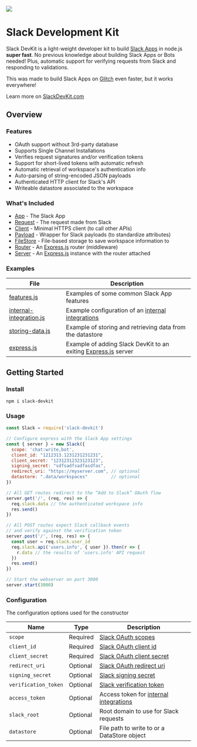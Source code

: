 ![](https://cl.ly/3V2e321C0D00/logo-black.png)

# Slack Development Kit
Slack DevKit is a light-weight developer kit to build [Slack Apps](https://api.slack.com/slack-apps) in node.js **super fast**. No previous knowledge about building Slack Apps or Bots needed! Plus, automatic support for verifying requests from Slack and responding to validations.

This was made to build Slack Apps on [Glitch](https://glitch.com) even faster, but it works everywhere!

Learn more on [SlackDevKit.com](https://slackdevkit.com)

## Overview

### Features
* OAuth support without 3rd-party database
* Supports Single Channel Installations
* Verifies request signatures and/or verification tokens
* Support for short-lived tokens with automatic refresh
* Automatic retrieval of workspace's authentication info
* Auto-parsing of string-encoded JSON payloads
* Authenticated HTTP client for Slack's API
* Writeable datastore associated to the workspace


### What's Included
* [App](./lib/app.js) - The Slack App
* [Request](./lib/request.js) - The request made from Slack
* [Client](./lib/client.js) - Minimal HTTPS client (to call other APIs)
* [Payload](./lib/payload.js) - Wrapper for Slack payloads (to standardize attributes)
* [FileStore](./lib/filestore.js) - File-based storage to save workspace information to
* [Router](./lib/router.js) - An [Express.js](https://expressjs.com/) router (middleware)
* [Server](./lib/server.js) - An [Express.js](https://expressjs.com/) instance with the router attached


### Examples
| File | Description                                         
| ------------------------------------- | ----------------------------------------------------
| [features.js](./examples/features.js) | Examples of some common Slack App features
| [internal-integration.js](./examples/internal-integration.js) | Example configuration of an [internal integrations](https://api.slack.com/slack-apps#internal_integrations)
| [storing-data.js](./examples/storing-data.js) | Example of storing and retrieving data from the datastore
| [express.js](./examples/express.js) | Example of adding Slack DevKit to an exiting [Express.js](https://expressjs.com/) server

## Getting Started

### Install
```
npm i slack-devkit
```

### Usage
```javascript
const Slack = require('slack-devkit')

// Configure express with the Slack App settings
const { server } = new Slack({
  scope: 'chat:write,bot',
  client_id: "1212313.1231231231231",
  client_secret: "12312312323123123",
  signing_secret: "sdfsadfsadfasdfas",
  redirect_uri: "https://myserver.com", // optional
  datastore: ".data/workspaces"         // optional
})

// All GET routes redirect to the “Add to Slack” OAuth flow
server.get('/', (req, res) => {
  req.slack.data // the authenticated workspace info
  res.send()
})

// All POST routes expect Slack callback events
// and verify against the verification token
server.post('/', (req, res) => {
  const user = req.slack.user_id
  req.slack.api('users.info', { user }).then(r => {
    r.data // the results of 'users.info' API request
  })
  res.send()
})

// Start the webserver on port 3000
server.start(3000)
```


### Configuration
The configuration options used for the constructor


| Name                 | Type     | Description                                         
| -------------------- | -------- | ----------------------------------------------------
| `scope`              | Required | [Slack OAuth scopes](https://api.slack.com/docs/oauth#step_1_-_sending_users_to_authorize_and_or_install)
| `client_id`          | Required | [Slack OAuth client id](https://api.slack.com/docs/oauth#step_1_-_sending_users_to_authorize_and_or_install)
| `client_secret`      | Required | [Slack OAuth client secret](https://api.slack.com/docs/oauth#step_1_-_sending_users_to_authorize_and_or_install)
| `redirect_uri`       | Optional | [Slack OAuth redirect uri](https://api.slack.com/docs/oauth#step_1_-_sending_users_to_authorize_and_or_install)
| `signing_secret`     | Optional | [Slack signing secret](https://api.slack.com/docs/verifying-requests-from-slack#about)
| `verification_token` | Optional | [Slack verification token](https://api.slack.com/events-api#url_verification)
| `access_token`       | Optional | Access token for [internal integrations](https://api.slack.com/slack-apps#internal_integrations)
| `slack_root`         | Optional | Root domain to use for Slack requests
| `datastore`          | Optional | File path to write to or a DataStore object
